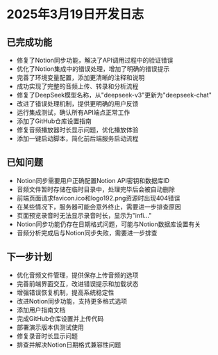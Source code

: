 # 2025年3月19日开发日志

## 已完成功能

- 修复了Notion同步功能，解决了API调用过程中的验证错误
- 优化了Notion集成中的错误处理，增加了明确的错误提示
- 完善了环境变量配置，添加更清晰的注释和说明
- 成功实现了完整的音频上传、转录和分析流程
- 修复了DeepSeek模型名称，从"deepseek-v3"更新为"deepseek-chat"
- 改进了错误处理机制，提供更明确的用户反馈
- 运行集成测试，确认所有API端点正常工作
- 添加了GitHub仓库设置指南
- 修复音频播放器时长显示问题，优化播放体验
- 添加一键启动脚本，简化前后端服务启动流程

## 已知问题

- Notion同步需要用户正确配置Notion API密钥和数据库ID
- 音频文件暂时存储在临时目录中，处理完毕后会被自动删除
- 前端页面请求favicon.ico和logo192.png资源时出现404错误
- 在某些情况下，服务器可能会意外终止，需要进一步排查原因
- 页面预览录音时无法显示录音时长，显示为"infi..."
- Notion同步功能仍存在日期格式问题，可能与Notion数据库设置有关
- 音频分析完成后与Notion同步失败，需要进一步排查

## 下一步计划

- 优化音频文件管理，提供保存上传音频的选项
- 完善前端界面交互，改进错误提示和加载状态
- 增强错误恢复机制，提高系统稳定性
- 改进Notion同步功能，支持更多格式选项
- 添加用户指南文档
- 完成GitHub仓库设置并上传代码
- 部署演示版本供测试使用
- 修复录音时长显示问题
- 排查并解决Notion日期格式兼容性问题

